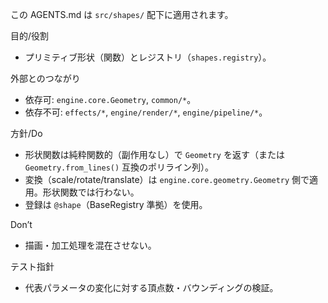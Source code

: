 この AGENTS.md は `src/shapes/` 配下に適用されます。

目的/役割
- プリミティブ形状（関数）とレジストリ（`shapes.registry`）。

外部とのつながり
- 依存可: `engine.core.Geometry`, `common/*`。
- 依存不可: `effects/*`, `engine/render/*`, `engine/pipeline/*`。

方針/Do
- 形状関数は純粋関数的（副作用なし）で `Geometry` を返す（または `Geometry.from_lines()` 互換のポリライン列）。
- 変換（scale/rotate/translate）は `engine.core.geometry.Geometry` 側で適用。形状関数では行わない。
- 登録は `@shape`（BaseRegistry 準拠）を使用。

Don’t
- 描画・加工処理を混在させない。

テスト指針
- 代表パラメータの変化に対する頂点数・バウンディングの検証。
